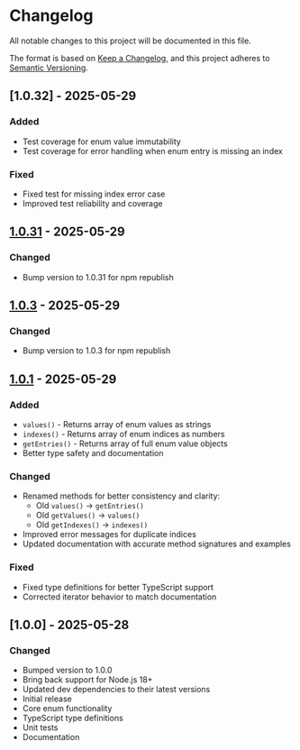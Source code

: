 # Changelog

All notable changes to this project will be documented in this file.

The format is based on [Keep a Changelog](https://keepachangelog.com/en/1.0.1/),
and this project adheres to [Semantic Versioning](https://semver.org/spec/v2.0.0.html).

## [1.0.32] - 2025-05-29

### Added
- Test coverage for enum value immutability
- Test coverage for error handling when enum entry is missing an index

### Fixed
- Fixed test for missing index error case
- Improved test reliability and coverage


## [1.0.31] - 2025-05-29

### Changed
- Bump version to 1.0.31 for npm republish

## [1.0.3] - 2025-05-29

### Changed
- Bump version to 1.0.3 for npm republish

## [1.0.1] - 2025-05-29

### Added
- `values()` - Returns array of enum values as strings
- `indexes()` - Returns array of enum indices as numbers
- `getEntries()` - Returns array of full enum value objects
- Better type safety and documentation

### Changed
- Renamed methods for better consistency and clarity:
  - Old `values()` → `getEntries()`
  - Old `getValues()` → `values()`
  - Old `getIndexes()` → `indexes()`
- Improved error messages for duplicate indices
- Updated documentation with accurate method signatures and examples

### Fixed
- Fixed type definitions for better TypeScript support
- Corrected iterator behavior to match documentation

## [1.0.0] - 2025-05-28

### Changed
- Bumped version to 1.0.0
- Bring back support for Node.js 18+
- Updated dev dependencies to their latest versions
- Initial release
- Core enum functionality
- TypeScript type definitions
- Unit tests
- Documentation

[Unreleased]: https://github.com/elfrevaldes/safe-enum/compare/v1.0.31...HEAD
[1.0.31]: https://github.com/elfrevaldes/safe-enum/releases/tag/v1.0.31
[1.0.3]: https://github.com/elfrevaldes/safe-enum/releases/tag/v1.0.3
[1.0.1]: https://github.com/elfrevaldes/safe-enum/releases/tag/v1.0.1
